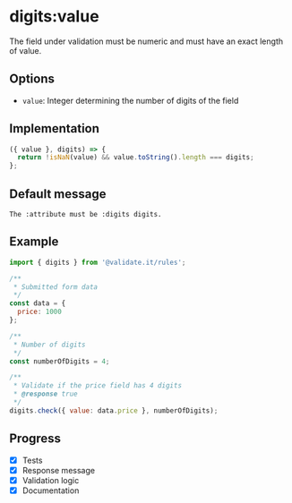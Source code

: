 # digits:value

The field under validation must be numeric and must have an exact length of value.

## Options

- `value`: Integer determining the number of digits of the field

## Implementation

```js
({ value }, digits) => {
  return !isNaN(value) && value.toString().length === digits;
};
```

## Default message

```
The :attribute must be :digits digits.
```

## Example

```js
import { digits } from '@validate.it/rules';

/**
 * Submitted form data
 */
const data = {
  price: 1000
};

/**
 * Number of digits
 */
const numberOfDigits = 4;

/**
 * Validate if the price field has 4 digits
 * @response true
 */
digits.check({ value: data.price }, numberOfDigits);
```

## Progress

- [x] Tests
- [x] Response message
- [x] Validation logic
- [x] Documentation
